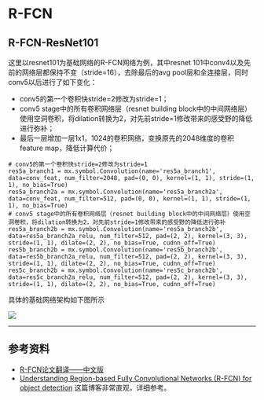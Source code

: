 # R-FCN

## R-FCN-ResNet101

这里以resnet101为基础网络的R-FCN网络为例，其中resnet 101中conv4以及先前的网络层都保持不变（stride=16），去除最后的avg pool层和全连接层，同时conv5以后进行了如下变化：
- conv5的第一个卷积快stride=2修改为stride=1；
- conv5 stage中的所有卷积网络层（resnet building block中的中间网络层）使用空洞卷积，将dilation转换为2，对先前stride=1修改带来的感受野的降低进行弥补；
- 最后一层增加一层1x1，1024的卷积网络，变换原先的2048维度的卷积feature map，降低计算代价；

```
# conv5的第一个卷积快stride=2修改为stride=1
res5a_branch1 = mx.symbol.Convolution(name='res5a_branch1', data=conv_feat, num_filter=2048, pad=(0, 0), kernel=(1, 1), stride=(1, 1), no_bias=True)
res5a_branch2a = mx.symbol.Convolution(name='res5a_branch2a', data=conv_feat, num_filter=512, pad=(0, 0), kernel=(1, 1), stride=(1, 1), no_bias=True)
# conv5 stage中的所有卷积网络层（resnet building block中的中间网络层）使用空洞卷积，将dilation转换为2，对先前stride=1修改带来的感受野的降低进行弥补
res5a_branch2b = mx.symbol.Convolution(name='res5a_branch2b', data=res5a_branch2a_relu, num_filter=512, pad=(2, 2), kernel=(3, 3), stride=(1, 1), dilate=(2, 2), no_bias=True, cudnn_off=True)
res5b_branch2b = mx.symbol.Convolution(name='res5b_branch2b', data=res5b_branch2a_relu, num_filter=512, pad=(2, 2), kernel=(3, 3), stride=(1, 1), dilate=(2, 2), no_bias=True, cudnn_off=True)
res5c_branch2b = mx.symbol.Convolution(name='res5c_branch2b', data=res5c_branch2a_relu, num_filter=512, pad=(2, 2), kernel=(3, 3), stride=(1, 1), dilate=(2, 2), no_bias=True, cudnn_off=True)
```

具体的基础网络架构如下图所示

![](http://chenguanfuqq.gitee.io/tuquan2/img_2018_5/rfcn_resnet101_caffe_arch.png)

---
## 参考资料
- [R-FCN论文翻译——中文版](http://noahsnail.com/2018/01/22/2018-01-22-R-FCN%E8%AE%BA%E6%96%87%E7%BF%BB%E8%AF%91%E2%80%94%E2%80%94%E4%B8%AD%E6%96%87%E7%89%88/)
- [Understanding Region-based Fully Convolutional Networks (R-FCN) for object detection](https://medium.com/@jonathan_hui/understanding-region-based-fully-convolutional-networks-r-fcn-for-object-detection-828316f07c99) 这篇博客非常直观，详细参考。